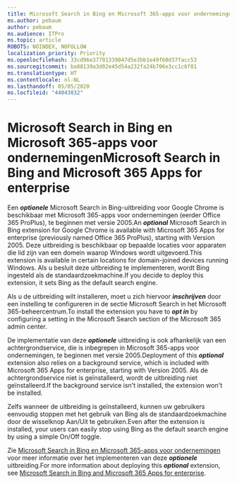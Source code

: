 ```yaml
---
title: Microsoft Search in Bing en Microsoft 365-apps voor ondernemingen
ms.author: pebaum
author: pebaum
ms.audience: ITPro
ms.topic: article
ROBOTS: NOINDEX, NOFOLLOW
localization_priority: Priority
ms.openlocfilehash: 33cd96e37701339047d5e3bb1e49f60d37facc53
ms.sourcegitcommit: ba88139a3d02e45d54a232fa24b706e3cc1c6f81
ms.translationtype: HT
ms.contentlocale: nl-NL
ms.lasthandoff: 05/05/2020
ms.locfileid: "44043032"
---
```

# <a name="microsoft-search-in-bing-and-microsoft-365-apps-for-enterprise"></a><span data-ttu-id="7d6e1-102">Microsoft Search in Bing en Microsoft 365-apps voor ondernemingen</span><span class="sxs-lookup"><span data-stu-id="7d6e1-102">Microsoft Search in Bing and Microsoft 365 Apps for enterprise</span></span>

<span data-ttu-id="7d6e1-103">Een ***optionele*** Microsoft Search in Bing-uitbreiding voor Google Chrome is beschikbaar met Microsoft 365-apps voor ondernemingen (eerder Office 365 ProPlus), te beginnen met versie 2005.</span><span class="sxs-lookup"><span data-stu-id="7d6e1-103">An ***optional*** Microsoft Search in Bing extension for Google Chrome is available with Microsoft 365 Apps for enterprise (previously named Office 365 ProPlus), starting with Version 2005.</span></span> <span data-ttu-id="7d6e1-104">Deze uitbreiding is beschikbaar op bepaalde locaties voor apparaten die lid zijn van een domein waarop Windows wordt uitgevoerd.</span><span class="sxs-lookup"><span data-stu-id="7d6e1-104">This extension is available in certain locations for domain-joined devices running Windows.</span></span> <span data-ttu-id="7d6e1-105">Als u besluit deze uitbreiding te implementeren, wordt Bing ingesteld als de standaardzoekmachine.</span><span class="sxs-lookup"><span data-stu-id="7d6e1-105">If you decide to deploy this extension, it sets Bing as the default search engine.</span></span>

<span data-ttu-id="7d6e1-106">Als u de uitbreiding wilt installeren, moet u zich hiervoor ***inschrijven*** door een instelling te configureren in de sectie Microsoft Search in het Microsoft 365-beheercentrum.</span><span class="sxs-lookup"><span data-stu-id="7d6e1-106">To install the extension you have to ***opt in*** by configuring a setting in the Microsoft Search section of the Microsoft 365 admin center.</span></span>

<span data-ttu-id="7d6e1-107">De implementatie van deze ***optionele*** uitbreiding is ook afhankelijk van een achtergrondservice, die is inbegrepen in Microsoft 365-apps voor ondernemingen, te beginnen met versie 2005.</span><span class="sxs-lookup"><span data-stu-id="7d6e1-107">Deployment of this ***optional*** extension also relies on a background service, which is included with Microsoft 365 Apps for enterprise, starting with Version 2005.</span></span> <span data-ttu-id="7d6e1-108">Als de achtergrondservice niet is geïnstalleerd, wordt de uitbreiding niet geïnstalleerd.</span><span class="sxs-lookup"><span data-stu-id="7d6e1-108">If the background service isn't installed, the extension won't be installed.</span></span>

<span data-ttu-id="7d6e1-109">Zelfs wanneer de uitbreiding is geïnstalleerd, kunnen uw gebruikers eenvoudig stoppen met het gebruik van Bing als de standaardzoekmachine door de wisselknop Aan/Uit te gebruiken.</span><span class="sxs-lookup"><span data-stu-id="7d6e1-109">Even after the extension is installed, your users can easily stop using Bing as the default search engine by using a simple On/Off toggle.</span></span>

<span data-ttu-id="7d6e1-110">Zie [Microsoft Search in Bing en Microsoft 365-apps voor ondernemingen](https://docs.microsoft.com/deployoffice/microsoft-search-bing) voor meer informatie over het implementeren van deze ***optionele*** uitbreiding.</span><span class="sxs-lookup"><span data-stu-id="7d6e1-110">For more information about deploying this ***optional*** extension, see [Microsoft Search in Bing and Microsoft 365 Apps for enterprise](https://docs.microsoft.com/deployoffice/microsoft-search-bing).</span></span>